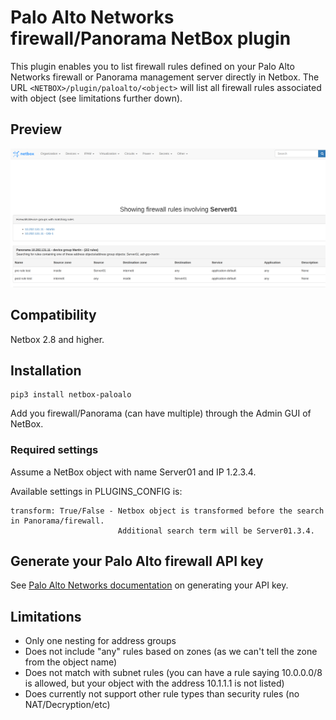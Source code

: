 # Palo Alto Networks firewall/Panorama NetBox plugin

This plugin enables you to list firewall rules defined on your Palo Alto Networks firewall or Panorama management server directly in Netbox. The URL `<NETBOX>/plugin/paloalto/<object>` will list all firewall rules associated with object (see limitations further down).

## Preview
![Plugin preview](docs/media/preview.png "Preview of the plugin")

## Compatibility
Netbox 2.8 and higher.

## Installation
```
pip3 install netbox-paloalo
```

Add you firewall/Panorama (can have multiple) through the Admin GUI of NetBox.

### Required settings
Assume a NetBox object with name Server01 and IP 1.2.3.4.

Available settings in PLUGINS_CONFIG is:
```
transform: True/False - Netbox object is transformed before the search in Panorama/firewall. 
                        Additional search term will be Server01.3.4.
```

## Generate your Palo Alto firewall API key
See [Palo Alto Networks documentation](https://docs.paloaltonetworks.com/pan-os/9-0/pan-os-panorama-api/get-started-with-the-pan-os-xml-api/get-your-api-key.html) on generating your API key.

## Limitations
* Only one nesting for address groups
* Does not include "any" rules based on zones (as we can't tell the zone from the object name)
* Does not match with subnet rules (you can have a rule saying 10.0.0.0/8 is allowed, but your object with the address 10.1.1.1 is not listed)
* Does currently not support other rule types than security rules (no NAT/Decryption/etc)
